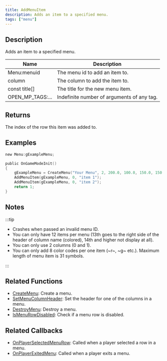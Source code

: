 ```yaml
---
title: AddMenuItem
description: Adds an item to a specified menu.
tags: ["menu"]
---
```


## Description

Adds an item to a specified menu.

| Name             | Description                                |
| ---------------- | ------------------------------------------ |
| Menu:menuid      | The menu id to add an item to.             |
| column           | The column to add the item to.             |
| const title[]    | The title for the new menu item.           |
| OPEN_MP_TAGS:... | Indefinite number of arguments of any tag. |

## Returns

The index of the row this item was added to.

## Examples

```c
new Menu:gExampleMenu;

public OnGameModeInit()
{
    gExampleMenu = CreateMenu("Your Menu", 2, 200.0, 100.0, 150.0, 150.0);
    AddMenuItem(gExampleMenu, 0, "item 1");
    AddMenuItem(gExampleMenu, 0, "item 2");
    return 1;
}
```

## Notes

:::tip

- Crashes when passed an invalid menu ID.
- You can only have 12 items per menu (13th goes to the right side of the header of column name (colored), 14th and higher not display at all).
- You can only use 2 columns (0 and 1).
- You can only add 8 color codes per one item (~r~, ~g~ etc.). Maximum length of menu item is 31 symbols.

:::

## Related Functions

- [CreateMenu](CreateMenu): Create a menu.
- [SetMenuColumnHeader](SetMenuColumnHeader): Set the header for one of the columns in a menu.
- [DestroyMenu](DestroyMenu): Destroy a menu.
- [IsMenuRowDisabled](IsMenuRowDisabled): Check if a menu row is disabled.

## Related Callbacks

- [OnPlayerSelectedMenuRow](../callbacks/OnPlayerSelectedMenuRow): Called when a player selected a row in a menu.
- [OnPlayerExitedMenu](../callbacks/OnPlayerExitedMenu): Called when a player exits a menu.
